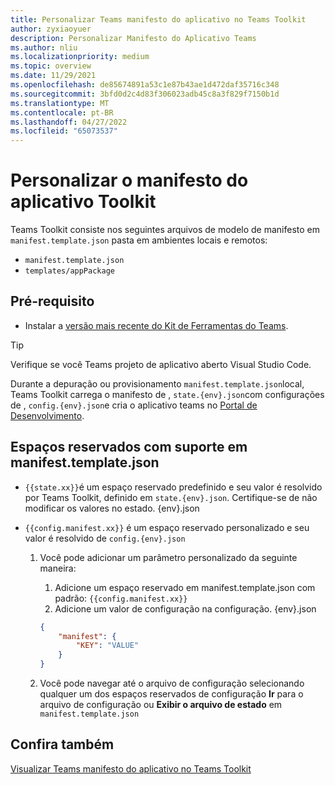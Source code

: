 ```yaml
---
title: Personalizar Teams manifesto do aplicativo no Teams Toolkit
author: zyxiaoyuer
description: Personalizar Manifesto do Aplicativo Teams
ms.author: nliu
ms.localizationpriority: medium
ms.topic: overview
ms.date: 11/29/2021
ms.openlocfilehash: de85674891a53c1e87b43ae1d472daf35716c348
ms.sourcegitcommit: 3bfd0d2c4d83f306023adb45c8a3f829f7150b1d
ms.translationtype: MT
ms.contentlocale: pt-BR
ms.lasthandoff: 04/27/2022
ms.locfileid: "65073537"
---
```

# <a name="customize-app-manifest-in-toolkit"></a>Personalizar o manifesto do aplicativo Toolkit

Teams Toolkit consiste nos seguintes arquivos de modelo de manifesto em `manifest.template.json` pasta em ambientes locais e remotos:

* `manifest.template.json`
* `templates/appPackage`


## <a name="prerequisite"></a>Pré-requisito

* Instalar a [versão mais recente do Kit de Ferramentas do Teams](https://marketplace.visualstudio.com/items?itemName=TeamsDevApp.ms-teams-vscode-extension).

> [!TIP]
> Verifique se você Teams projeto de aplicativo aberto Visual Studio Code.

Durante a depuração ou provisionamento `manifest.template.json`local, Teams Toolkit carrega o manifesto de , `state.{env}.json`com configurações de , `config.{env}.json`e cria o aplicativo teams no [Portal de Desenvolvimento](https://dev.teams.microsoft.com/apps).


## <a name="placeholders-supported-in-manifesttemplatejson"></a>Espaços reservados com suporte em manifest.template.json

* `{{state.xx}}`é um espaço reservado predefinido e seu valor é resolvido por Teams Toolkit, definido em `state.{env}.json`. Certifique-se de não modificar os valores no estado. {env}.json
* `{{config.manifest.xx}}` é um espaço reservado personalizado e seu valor é resolvido de `config.{env}.json`

  1. Você pode adicionar um parâmetro personalizado da seguinte maneira:
      1. Adicione um espaço reservado em manifest.template.json com padrão: `{{config.manifest.xx}}`
      2. Adicione um valor de configuração na configuração. {env}.json

        ```json
        {
            "manifest": {
                "KEY": "VALUE"
            }
        }
        ```

   2. Você pode navegar até o arquivo de configuração selecionando qualquer um dos espaços reservados de configuração **Ir** para o arquivo de configuração ou **Exibir o arquivo de estado** em `manifest.template.json`

## <a name="see-also"></a>Confira também

[Visualizar Teams manifesto do aplicativo no Teams Toolkit](TeamsFx-manifest-preview.md)
